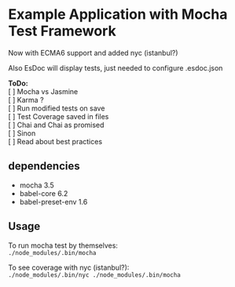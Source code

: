 # Example Application with Mocha Test Framework

Now with ECMA6 support and added nyc (istanbul?)

Also EsDoc will display tests, just needed to configure .esdoc.json

**ToDo:**  
[ ] Mocha vs Jasmine  
[ ] Karma ?  
[ ] Run modified tests on save  
[ ] Test Coverage saved in files  
[ ] Chai and Chai as promised  
[ ] Sinon  
[ ] Read about best practices  

## dependencies
- mocha 3.5
- babel-core 6.2
- babel-preset-env 1.6

## Usage

To run mocha test by themselves:  
``./node_modules/.bin/mocha``

To see coverage with nyc (istanbul?):  
``./node_modules/.bin/nyc ./node_modules/.bin/mocha``  
